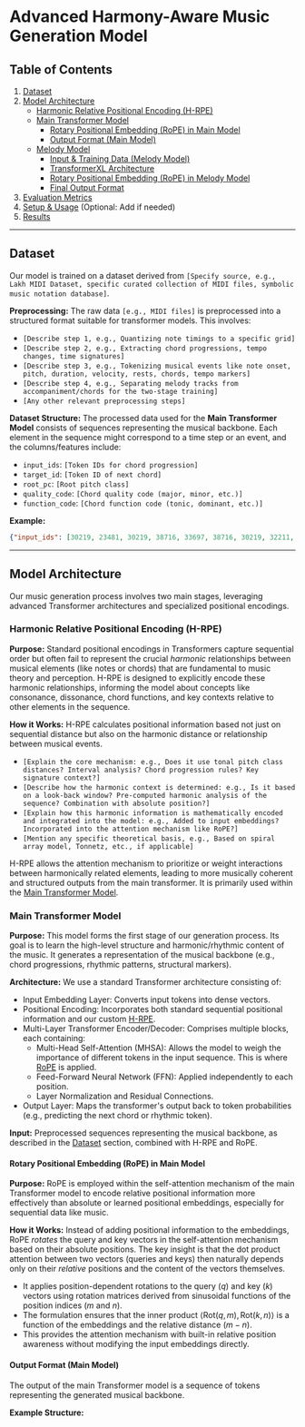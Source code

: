 # Advanced Harmony-Aware Music Generation Model

## Table of Contents

1.  [Dataset](#dataset)
2.  [Model Architecture](#model-architecture)
    * [Harmonic Relative Positional Encoding (H-RPE)](#harmonic-relative-positional-encoding-h-rpe)
    * [Main Transformer Model](#main-transformer-model)
        * [Rotary Positional Embedding (RoPE) in Main Model](#rotary-positional-embedding-rope-in-main-model)
        * [Output Format (Main Model)](#output-format-main-model)
    * [Melody Model](#melody-model)
        * [Input & Training Data (Melody Model)](#input--training-data-melody-model)
        * [TransformerXL Architecture](#transformerxl-architecture)
        * [Rotary Positional Embedding (RoPE) in Melody Model](#rotary-positional-embedding-rope-in-melody-model)
        * [Final Output Format](#final-output-format)
3.  [Evaluation Metrics](#evaluation-metrics)
4.  [Setup & Usage](#setup--usage) (Optional: Add if needed)
5.  [Results](#results)

---

## Dataset

Our model is trained on a dataset derived from `[Specify source, e.g., Lakh MIDI Dataset, specific curated collection of MIDI files, symbolic music notation database]`.

**Preprocessing:**
The raw data `[e.g., MIDI files]` is preprocessed into a structured format suitable for transformer models. This involves:
* `[Describe step 1, e.g., Quantizing note timings to a specific grid]`
* `[Describe step 2, e.g., Extracting chord progressions, tempo changes, time signatures]`
* `[Describe step 3, e.g., Tokenizing musical events like note onset, pitch, duration, velocity, rests, chords, tempo markers]`
* `[Describe step 4, e.g., Separating melody tracks from accompaniment/chords for the two-stage training]`
* `[Any other relevant preprocessing steps]`

**Dataset Structure:**
The processed data used for the **Main Transformer Model** consists of sequences representing the musical backbone. Each element in the sequence might correspond to a time step or an event, and the columns/features include:

* `input_ids`: `[Token IDs for chord progression]`
* `target_id`: `[Token ID of next chord]`
* `root_pc`: `[Root pitch class]`
* `quality_code`: `[Chord quality code (major, minor, etc.)]`
* `function_code`: `[Chord function code (tonic, dominant, etc.)]`

**Example:**
```json
{"input_ids": [30219, 23481, 30219, 38716, 33697, 38716, 30219, 32211, 30219, 23481, 30219, 38716, 33697, 38716, 30219, 38716, 32211, 38716, 33697, 38716, 36453, 38716, 33697, 38716, 32211, 38716, 30219, 30219, 23481, 40340, 38716, 30219], "target_id": 23481, "root_pc": [4, 3, 4, 11, 8, 11, 4, 6, 4, 3, 4, 11, 8, 11, 4, 11, 6, 11, 8, 11, 9, 11, 8, 11, 6, 11, 4, 4, 3, 1, 11, 4], "quality_code": [8, 8, 8, 8, 8, 8, 8, 8, 8, 8, 8, 8, 8, 8, 8, 8, 8, 8, 8, 8, 8, 8, 8, 8, 8, 8, 8, 8, 8, 8, 8, 8], "function_code": [0, 0, 0, 9, 4, 9, 0, 3, 0, 0, 0, 9, 4, 9, 0, 9, 3, 9, 4, 9, 2, 9, 4, 9, 3, 9, 0, 0, 0, 5, 9, 0]}
```

---

## Model Architecture

Our music generation process involves two main stages, leveraging advanced Transformer architectures and specialized positional encodings.

### Harmonic Relative Positional Encoding (H-RPE)

**Purpose:**
Standard positional encodings in Transformers capture sequential order but often fail to represent the crucial *harmonic* relationships between musical elements (like notes or chords) that are fundamental to music theory and perception. H-RPE is designed to explicitly encode these harmonic relationships, informing the model about concepts like consonance, dissonance, chord functions, and key contexts relative to other elements in the sequence.

**How it Works:**
H-RPE calculates positional information based not just on sequential distance but also on the harmonic distance or relationship between musical events.
* `[Explain the core mechanism: e.g., Does it use tonal pitch class distances? Interval analysis? Chord progression rules? Key signature context?]`
* `[Describe how the harmonic context is determined: e.g., Is it based on a look-back window? Pre-computed harmonic analysis of the sequence? Combination with absolute position?]`
* `[Explain how this harmonic information is mathematically encoded and integrated into the model: e.g., Added to input embeddings? Incorporated into the attention mechanism like RoPE?]`
* `[Mention any specific theoretical basis, e.g., Based on spiral array model, Tonnetz, etc., if applicable]`

H-RPE allows the attention mechanism to prioritize or weight interactions between harmonically related elements, leading to more musically coherent and structured outputs from the main transformer. It is primarily used within the [Main Transformer Model](#main-transformer-model).

### Main Transformer Model

**Purpose:**
This model forms the first stage of our generation process. Its goal is to learn the high-level structure and harmonic/rhythmic content of the music. It generates a representation of the musical backbone (e.g., chord progressions, rhythmic patterns, structural markers).

**Architecture:**
We use a standard Transformer architecture consisting of:
* Input Embedding Layer: Converts input tokens into dense vectors.
* Positional Encoding: Incorporates both standard sequential positional information and our custom [H-RPE](#harmonic-relative-positional-encoding-h-rpe).
* Multi-Layer Transformer Encoder/Decoder: Comprises multiple blocks, each containing:
    * Multi-Head Self-Attention (MHSA): Allows the model to weigh the importance of different tokens in the input sequence. This is where [RoPE](#rotary-positional-embedding-rope-in-main-model) is applied.
    * Feed-Forward Neural Network (FFN): Applied independently to each position.
    * Layer Normalization and Residual Connections.
* Output Layer: Maps the transformer's output back to token probabilities (e.g., predicting the next chord or rhythmic token).

**Input:** Preprocessed sequences representing the musical backbone, as described in the [Dataset](#dataset) section, combined with H-RPE and RoPE.

#### Rotary Positional Embedding (RoPE) in Main Model

**Purpose:**
RoPE is employed within the self-attention mechanism of the main Transformer model to encode relative positional information more effectively than absolute or learned positional embeddings, especially for sequential data like music.

**How it Works:**
Instead of adding positional information to the embeddings, RoPE *rotates* the query and key vectors in the self-attention mechanism based on their absolute positions. The key insight is that the dot product attention between two vectors (queries and keys) then naturally depends only on their *relative* positions and the content of the vectors themselves.
* It applies position-dependent rotations to the query ($q$) and key ($k$) vectors using rotation matrices derived from sinusoidal functions of the position indices ($m$ and $n$).
* The formulation ensures that the inner product $\langle \text{Rot}(q, m), \text{Rot}(k, n) \rangle$ is a function of the embeddings and the relative distance ($m-n$).
* This provides the attention mechanism with built-in relative position awareness without modifying the input embeddings directly.

#### Output Format (Main Model)

The output of the main Transformer model is a sequence of tokens representing the generated musical backbone.

**Example Structure:**
